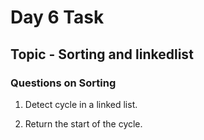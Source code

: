 # Day 6 Task

## Topic - Sorting and linkedlist

### Questions on Sorting

1. Detect cycle in a linked list.

2. Return the start of the cycle.
